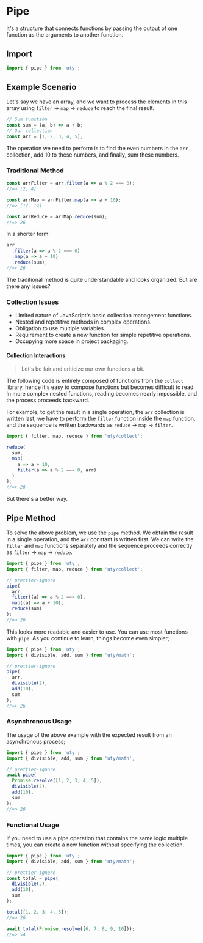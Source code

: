 # Pipe

It's a structure that connects functions by passing the output of one function as the arguments to another function.

## Import

```js
import { pipe } from 'uty';
```

## Example Scenario

Let's say we have an array, and we want to process the elements in this array using `filter` -> `map` -> `reduce` to reach the final result.

```js
// Sum function
const sum = (a, b) => a + b;
// Our collection
const arr = [1, 2, 3, 4, 5];
```

The operation we need to perform is to find the even numbers in the `arr` collection, add 10 to these numbers, and finally, sum these numbers.

### Traditional Method

```js
const arrFilter = arr.filter(a => a % 2 === 0);
//=> [2, 4]

const arrMap = arrFilter.map(a => a + 10);
//=> [12, 14]

const arrReduce = arrMap.reduce(sum);
//=> 26
```

In a shorter form:

```js
arr
  .filter(a => a % 2 === 0)
  .map(a => a + 10)
  .reduce(sum);
//=> 26
```

The traditional method is quite understandable and looks organized. But are there any issues?

### Collection Issues

- Limited nature of JavaScript's basic collection management functions.
- Nested and repetitive methods in complex operations.
- Obligation to use multiple variables.
- Requirement to create a new function for simple repetitive operations.
- Occupying more space in project packaging.

#### Collection Interactions

> Let's be fair and criticize our own functions a bit.

The following code is entirely composed of functions from the `collect` library, hence it's easy to compose functions but becomes difficult to read. In more complex nested functions, reading becomes nearly impossible, and the process proceeds backward.

For example, to get the result in a single operation, the `arr` collection is written last, we have to perform the `filter` function inside the `map` function, and the sequence is written backwards as `reduce` -> `map` -> `filter`.

```js
import { filter, map, reduce } from 'uty/collect';

reduce(
  sum,
  map(
    a => a + 10,
    filter(a => a % 2 === 0, arr)
  )
);
//=> 26
```

But there's a better way.

## Pipe Method

To solve the above problem, we use the `pipe` method. We obtain the result in a single operation, and the `arr` constant is written first. We can write the `filter` and `map` functions separately and the sequence proceeds correctly as `filter` -> `map` -> `reduce`.

```js
import { pipe } from 'uty';
import { filter, map, reduce } from 'uty/collect';

// prettier-ignore
pipe(
  arr,
  filter((a) => a % 2 === 0),
  map((a) => a + 10),
  reduce(sum)
);
//=> 26
```

This looks more readable and easier to use. You can use most functions with `pipe`. As you continue to learn, things become even simpler;

```js
import { pipe } from 'uty';
import { divisible, add, sum } from 'uty/math';

// prettier-ignore
pipe(
  arr,
  divisible(2),
  add(10),
  sum
);
//=> 26
```

### Asynchronous Usage

The usage of the above example with the expected result from an asynchronous process;

```js
import { pipe } from 'uty';
import { divisible, add, sum } from 'uty/math';

// prettier-ignore
await pipe(
  Promise.resolve([1, 2, 3, 4, 5]),
  divisible(2),
  add(10),
  sum
);
//=> 26
```

### Functional Usage

If you need to use a pipe operation that contains the same logic multiple times, you can create a new function without specifying the collection.

```js
import { pipe } from 'uty';
import { divisible, add, sum } from 'uty/math';

// prettier-ignore
const total = pipe(
  divisible(2),
  add(10),
  sum
);

total([1, 2, 3, 4, 5]);
//=> 26

await total(Promise.resolve([6, 7, 8, 9, 10]));
//=> 54
```
